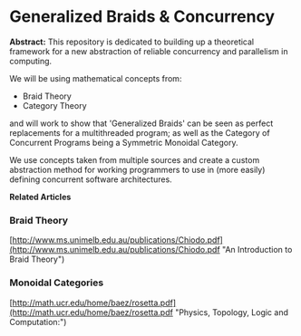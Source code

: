 # Generalized Braids & Concurrency #


**Abstract:**
This repository is dedicated to building up a theoretical framework for a new abstraction of reliable concurrency and parallelism in computing.

We will be using mathematical concepts from:

- Braid Theory
- Category Theory

and will work to show that 'Generalized Braids' can be seen as perfect replacements for a multithreaded program; as well as the Category of Concurrent Programs being a Symmetric Monoidal Category.

We use concepts taken from multiple sources and create a custom abstraction method for working programmers to use in (more easily) defining concurrent software architectures.

**Related Articles**


### Braid Theory ###

[http://www.ms.unimelb.edu.au/publications/Chiodo.pdf](http://www.ms.unimelb.edu.au/publications/Chiodo.pdf "An Introduction to Braid Theory")

### Monoidal Categories ###

[http://math.ucr.edu/home/baez/rosetta.pdf](http://math.ucr.edu/home/baez/rosetta.pdf "Physics, Topology, Logic and Computation:")

